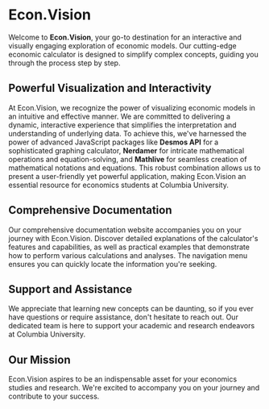 # Econ.Vision

Welcome to **Econ.Vision**, your go-to destination for an interactive and visually engaging exploration of economic models. Our cutting-edge economic calculator is designed to simplify complex concepts, guiding you through the process step by step.

## Powerful Visualization and Interactivity

At Econ.Vision, we recognize the power of visualizing economic models in an intuitive and effective manner. We are committed to delivering a dynamic, interactive experience that simplifies the interpretation and understanding of underlying data. To achieve this, we've harnessed the power of advanced JavaScript packages like **Desmos API** for a sophisticated graphing calculator, **Nerdamer** for intricate mathematical operations and equation-solving, and **Mathlive** for seamless creation of mathematical notations and equations. This robust combination allows us to present a user-friendly yet powerful application, making Econ.Vision an essential resource for economics students at Columbia University.

## Comprehensive Documentation

Our comprehensive documentation website accompanies you on your journey with Econ.Vision. Discover detailed explanations of the calculator's features and capabilities, as well as practical examples that demonstrate how to perform various calculations and analyses. The navigation menu ensures you can quickly locate the information you're seeking.

## Support and Assistance

We appreciate that learning new concepts can be daunting, so if you ever have questions or require assistance, don't hesitate to reach out. Our dedicated team is here to support your academic and research endeavors at Columbia University.

## Our Mission

Econ.Vision aspires to be an indispensable asset for your economics studies and research. We're excited to accompany you on your journey and contribute to your success.
